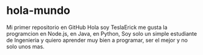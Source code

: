 # hola-mundo
Mi primer repositorio en GitHub
Hola soy TeslaErick me gusta la programcion en Node.js, en Java, en Python, Soy solo un simple estudiante de Ingenieria y quiero aprender muy bien a programar, ser el mejor y no solo unos mas.
